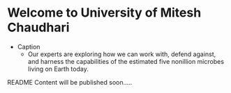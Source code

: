 # Welcome to University of Mitesh Chaudhari

- Caption
  - Our experts are exploring how we can work with, defend against, and harness the capabilities of the estimated five nonillion microbes living on Earth today.


README Content will be published soon.....
